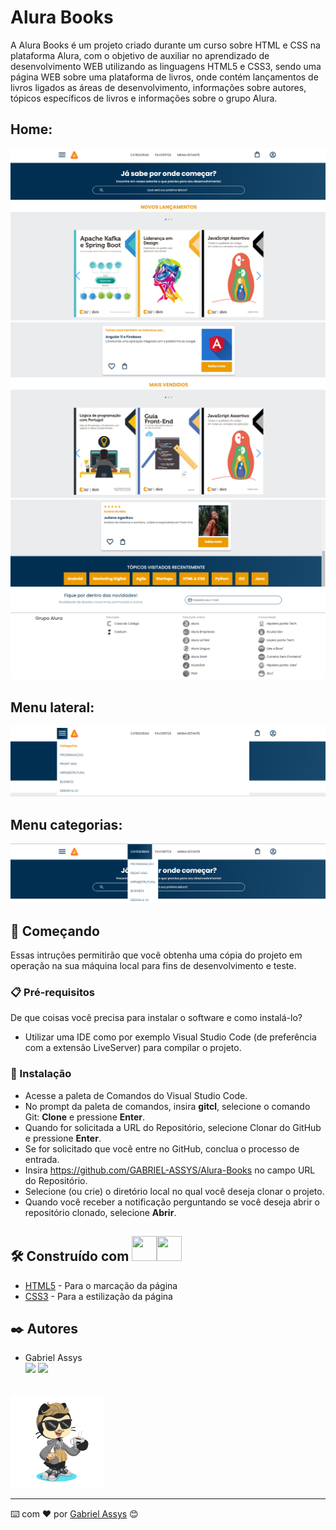 # Alura Books

  A Alura Books é um projeto criado durante um curso sobre HTML e CSS na plataforma Alura, com o objetivo de auxiliar no aprendizado de desenvolvimento WEB utilizando as linguagens HTML5 e CSS3, sendo uma página WEB sobre uma plataforma de livros, onde contém lançamentos de livros ligados as áreas de desenvolvimento, informações sobre autores, tópicos específicos de livros e informações sobre o grupo Alura.

## Home:
![print da página](https://github.com/GABRIEL-ASSYS/Alura-Books/blob/main/assets/img/print%201.png)
![print da página](https://github.com/GABRIEL-ASSYS/Alura-Books/blob/main/assets/img/print%202.png)
![print da página](https://github.com/GABRIEL-ASSYS/Alura-Books/blob/main/assets/img/print%203.png)
![print da página](https://github.com/GABRIEL-ASSYS/Alura-Books/blob/main/assets/img/print%204.png)
![print da página](https://github.com/GABRIEL-ASSYS/Alura-Books/blob/main/assets/img/print%205.png)
![print da página](https://github.com/GABRIEL-ASSYS/Alura-Books/blob/main/assets/img/print%206.png)

## Menu lateral:
![print da página](https://github.com/GABRIEL-ASSYS/Alura-Books/blob/main/assets/img/print%207.png)

## Menu categorias:
![print da página](https://github.com/GABRIEL-ASSYS/Alura-Books/blob/main/assets/img/print%208.png)

## 🚀 Começando

Essas intruções permitirão que você obtenha uma cópia do projeto em operação na sua máquina local para fins de desenvolvimento e teste.

### 📋 Pré-requisitos

De que coisas você precisa para instalar o software e como instalá-lo?

* Utilizar uma IDE como por exemplo Visual Studio Code (de preferência com a extensão LiveServer) para compilar o projeto.

### 🔧 Instalação

* Acesse a paleta de Comandos do Visual Studio Code.
* No prompt da paleta de comandos, insira <b>gitcl</b>, selecione o comando Git: <b>Clone</b> e pressione <b>Enter</b>.
* Quando for solicitada a URL do Repositório, selecione Clonar do GitHub e pressione <b>Enter</b>.
* Se for solicitado que você entre no GitHub, conclua o processo de entrada.
* Insira https://github.com/GABRIEL-ASSYS/Alura-Books no campo URL do Repositório.
* Selecione (ou crie) o diretório local no qual você deseja clonar o projeto.
* Quando você receber a notificação perguntando se você deseja abrir o repositório clonado, selecione <b>Abrir</b>.

## 🛠️ Construído com <img src="https://cdn.jsdelivr.net/gh/devicons/devicon/icons/html5/html5-original.svg" width="40" height="40"/><img src="https://cdn.jsdelivr.net/gh/devicons/devicon/icons/css3/css3-original.svg" width="40" height="40"/>

* [HTML5](https://developer.mozilla.org/en-US/docs/Web/HTML) - Para o marcação da página
* [CSS3](https://developer.mozilla.org/en-US/docs/Web/CSS) - Para a estilização da página

## ✒️ Autores

* Gabriel Assys <br>
[<img src="https://img.shields.io/badge/linkedin-%230077B5.svg?&style=for-the-badge&logo=linkedin&logoColor=white" />](https://www.linkedin.com/in/gabriel-assys/)
[<img src = "https://img.shields.io/badge/instagram-%23E4405F.svg?&style=for-the-badge&logo=instagram&logoColor=white">](https://www.instagram.com/gabriel_brachak/)
<br/>
<img src="https://github.com/GABRIEL-ASSYS/Octocat/blob/main/octocat-1674837986440.png" width="150" height="150"/>

---
⌨️ com ❤️ por [Gabriel Assys](https://github.com/GABRIEL-ASSYS) 😊
